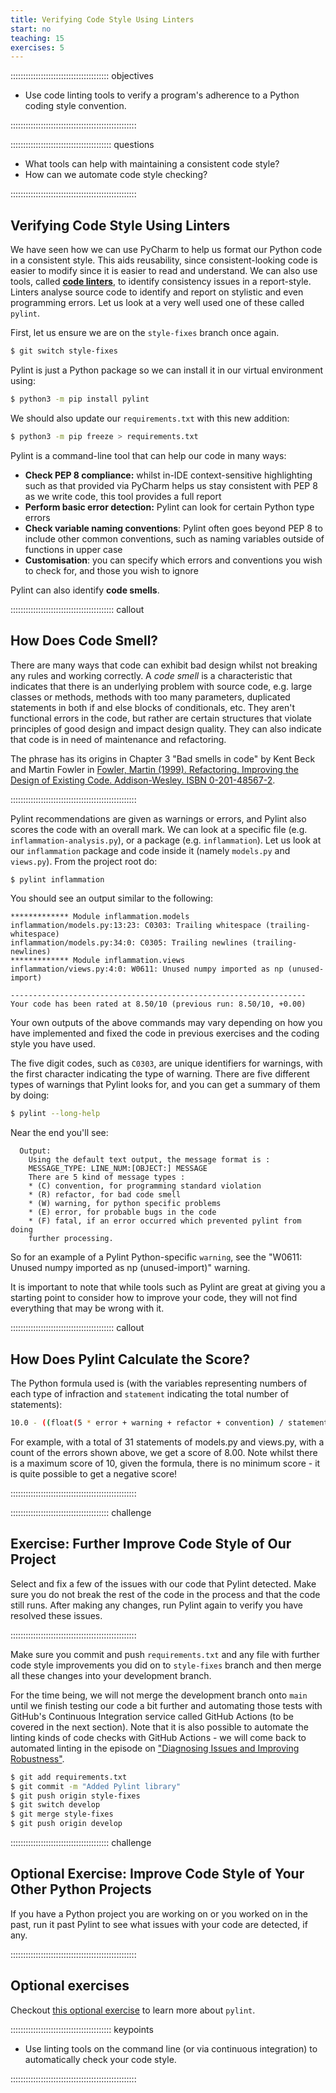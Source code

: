 ```yaml
---
title: Verifying Code Style Using Linters
start: no
teaching: 15
exercises: 5
---
```


::::::::::::::::::::::::::::::::::::::: objectives

- Use code linting tools to verify a program's adherence to a Python coding style convention.

::::::::::::::::::::::::::::::::::::::::::::::::::

:::::::::::::::::::::::::::::::::::::::: questions

- What tools can help with maintaining a consistent code style?
- How can we automate code style checking?

::::::::::::::::::::::::::::::::::::::::::::::::::

## Verifying Code Style Using Linters

We have seen how we can use PyCharm to help us format our Python code in a consistent style.
This aids reusability,
since consistent-looking code is easier to modify
since it is easier to read and understand.
We can also use tools,
called [**code linters**](https://en.wikipedia.org/wiki/Lint_%28software%29),
to identify consistency issues in a report-style.
Linters analyse source code to identify and report on stylistic and even programming errors.
Let us look at a very well used one of these called `pylint`.

First, let us ensure we are on the `style-fixes` branch once again.

```bash
$ git switch style-fixes
```

Pylint is just a Python package so we can install it in our virtual environment using:

```bash
$ python3 -m pip install pylint
```

We should also update our `requirements.txt` with this new addition:

```bash
$ python3 -m pip freeze > requirements.txt
```

Pylint is a command-line tool that can help our code in many ways:

- **Check PEP 8 compliance:**
  whilst in-IDE context-sensitive highlighting such as that provided via PyCharm
  helps us stay consistent with PEP 8 as we write code, this tool provides a full report
- **Perform basic error detection:** Pylint can look for certain Python type errors
- **Check variable naming conventions**:
  Pylint often goes beyond PEP 8 to include other common conventions,
  such as naming variables outside of functions in upper case
- **Customisation**:
  you can specify which errors and conventions you wish to check for, and those you wish to ignore

Pylint can also identify **code smells**.

:::::::::::::::::::::::::::::::::::::::::  callout

## How Does Code Smell?

There are many ways that code can exhibit bad design
whilst not breaking any rules and working correctly.
A *code smell* is a characteristic that indicates
that there is an underlying problem with source code, e.g.
large classes or methods,
methods with too many parameters,
duplicated statements in both if and else blocks of conditionals, etc.
They aren't functional errors in the code,
but rather are certain structures that violate principles of good design
and impact design quality.
They can also indicate that code is in need of maintenance and refactoring.

The phrase has its origins in Chapter 3 "Bad smells in code"
by Kent Beck and Martin Fowler in
[Fowler, Martin (1999). Refactoring. Improving the Design of Existing Code. Addison-Wesley. ISBN 0-201-48567-2](https://www.amazon.com/Refactoring-Improving-Design-Existing-Code/dp/0201485672/).

::::::::::::::::::::::::::::::::::::::::::::::::::

Pylint recommendations are given as warnings or errors,
and Pylint also scores the code with an overall mark.
We can look at a specific file (e.g. `inflammation-analysis.py`),
or a package (e.g. `inflammation`).
Let us look at our `inflammation` package and code inside it (namely `models.py` and `views.py`).
From the project root do:

```bash
$ pylint inflammation
```

You should see an output similar to the following:

```output
************* Module inflammation.models
inflammation/models.py:13:23: C0303: Trailing whitespace (trailing-whitespace)
inflammation/models.py:34:0: C0305: Trailing newlines (trailing-newlines)
************* Module inflammation.views
inflammation/views.py:4:0: W0611: Unused numpy imported as np (unused-import)

------------------------------------------------------------------
Your code has been rated at 8.50/10 (previous run: 8.50/10, +0.00)
```

Your own outputs of the above commands may vary depending on
how you have implemented and fixed the code in previous exercises
and the coding style you have used.

The five digit codes, such as `C0303`, are unique identifiers for warnings,
with the first character indicating the type of warning.
There are five different types of warnings that Pylint looks for,
and you can get a summary of them by doing:

```bash
$ pylint --long-help
```

Near the end you'll see:

```output
  Output:
    Using the default text output, the message format is :
    MESSAGE_TYPE: LINE_NUM:[OBJECT:] MESSAGE
    There are 5 kind of message types :
    * (C) convention, for programming standard violation
    * (R) refactor, for bad code smell
    * (W) warning, for python specific problems
    * (E) error, for probable bugs in the code
    * (F) fatal, if an error occurred which prevented pylint from doing
    further processing.
```

So for an example of a Pylint Python-specific `warning`,
see the "W0611: Unused numpy imported as np (unused-import)" warning.

It is important to note that while tools such as Pylint are great at giving you
a starting point to consider how to improve your code,
they will not find everything that may be wrong with it.

:::::::::::::::::::::::::::::::::::::::::  callout

## How Does Pylint Calculate the Score?

The Python formula used is
(with the variables representing numbers of each type of infraction
and `statement` indicating the total number of statements):

```bash
10.0 - ((float(5 * error + warning + refactor + convention) / statement) * 10)
```

For example, with a total of 31 statements of models.py and views.py,
with a count of the errors shown above, we get a score of 8.00.
Note whilst there is a maximum score of 10, given the formula,
there is no minimum score - it is quite possible to get a negative score!


::::::::::::::::::::::::::::::::::::::::::::::::::

:::::::::::::::::::::::::::::::::::::::  challenge

## Exercise: Further Improve Code Style of Our Project

Select and fix a few of the issues with our code that Pylint detected.
Make sure you do not break the rest of the code in the process and that the code still runs.
After making any changes, run Pylint again to verify you have resolved these issues.

::::::::::::::::::::::::::::::::::::::::::::::::::

Make sure you commit and push `requirements.txt`
and any file with further code style improvements you did on to `style-fixes` branch and then
merge all these changes into your development branch.

For the time being, we will not merge
the development branch onto `main` until we finish testing our code a bit further and automating
those tests with GitHub's Continuous Integration service called GitHub Actions
(to be covered in the next section).
Note that it is also possible to automate the linting kinds of code checks
with GitHub Actions - we will come back to automated linting in the episode on
["Diagnosing Issues and Improving Robustness"](24-diagnosing-issues-improving-robustness.md).

```bash
$ git add requirements.txt
$ git commit -m "Added Pylint library"
$ git push origin style-fixes
$ git switch develop
$ git merge style-fixes
$ git push origin develop
```

:::::::::::::::::::::::::::::::::::::::  challenge

## Optional Exercise: Improve Code Style of Your Other Python Projects

If you have a Python project you are working on or you worked on in the past,
run it past Pylint to see what issues with your code are detected, if any.


::::::::::::::::::::::::::::::::::::::::::::::::::

## Optional exercises

Checkout [this optional exercise](17-section1-optional-exercises.md)
to learn more about `pylint`.



:::::::::::::::::::::::::::::::::::::::: keypoints

- Use linting tools on the command line (or via continuous integration) to automatically check your code style.

::::::::::::::::::::::::::::::::::::::::::::::::::


